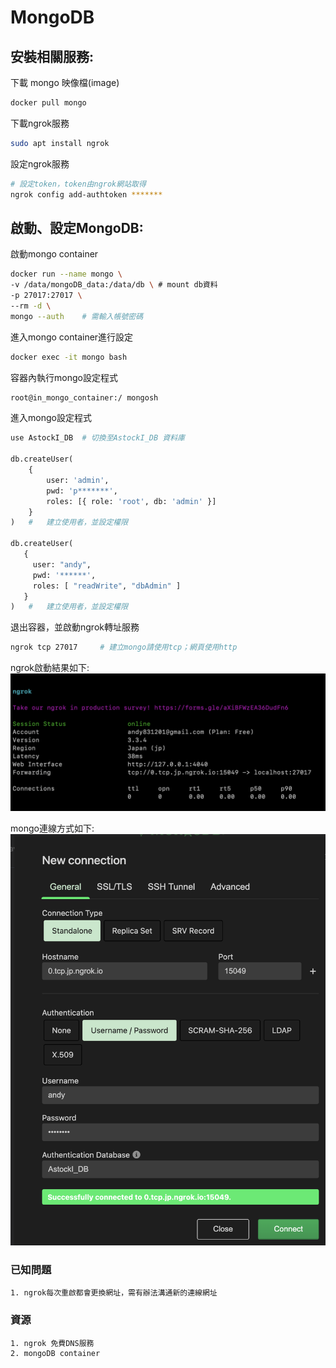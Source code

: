 # MongoDB
## 安裝相關服務:
下載 mongo 映像檔(image)
```sh
docker pull mongo
```
下載ngrok服務
```sh
sudo apt install ngrok
```
設定ngrok服務
```sh
# 設定token，token由ngrok網站取得
ngrok config add-authtoken *******
```
## 啟動、設定MongoDB:
啟動mongo container
```sh
docker run --name mongo \
-v /data/mongoDB_data:/data/db \ # mount db資料
-p 27017:27017 \
--rm -d \
mongo --auth    # 需輸入帳號密碼
```
進入mongo container進行設定
```sh
docker exec -it mongo bash
```
容器內執行mongo設定程式
```sh
root@in_mongo_container:/ mongosh
```
進入mongo設定程式
```py
use AstockI_DB  # 切換至AstockI_DB 資料庫

db.createUser( 
    { 
        user: 'admin', 
        pwd: 'p*******', 
        roles: [{ role: 'root', db: 'admin' }] 
    } 
)   #   建立使用者，並設定權限

db.createUser(
   {
     user: "andy",
     pwd: '******',
     roles: [ "readWrite", "dbAdmin" ]
   }
)   #   建立使用者，並設定權限
```
退出容器，並啟動ngrok轉址服務
```sh
ngrok tcp 27017     # 建立mongo請使用tcp；網頁使用http
```
ngrok啟動結果如下:
![Alt text](./static/ngrok_result.png)

mongo連線方式如下:
![Alt text](./static/mongo_conn.png)
### 已知問題
    1. ngrok每次重啟都會更換網址，需有辦法溝通新的連線網址
### 資源
    1. ngrok 免費DNS服務
    2. mongoDB container